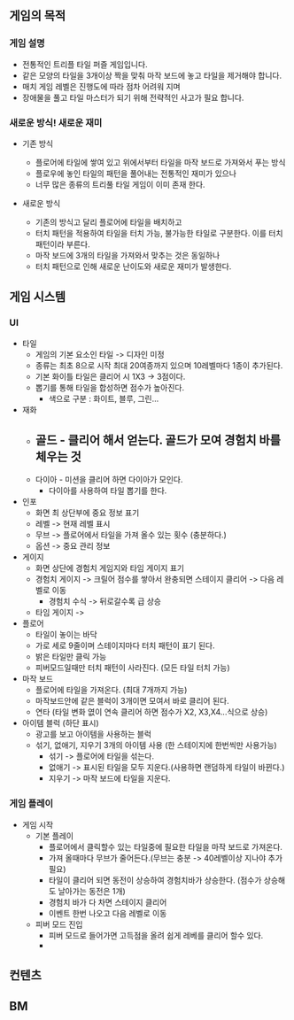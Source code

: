 ## 게임의 목적
### 게임 설명
- 전통적인 트리플 타일 퍼즐 게임입니다.
- 같은 모양의 타일을 3개이상 짝을 맞춰 마작 보드에 놓고 타일을 제거해야 합니다.
- 매치 게임 레벨은 진행도에 따라 점차 어려워 지며
- 장애물을 풀고 타일 마스터가 되기 위해 전략적인 사고가 필요 합니다. 

### 새로운 방식! 새로운 재미
- 기존 방식
  - 플로어에 타일에 쌓여 있고 위에서부터 타일을 마작 보드로 가져와서 푸는 방식
  - 플로우에 놓인 타일의 패턴을 풀어내는 전통적인 재미가 있으나
  - 너무 많은 종류의 트리풀 타일 게임이 이미 존재 한다. 

- 새로운 방식
  - 기존의 방식고 달리 플로어에 타일을 배치하고
  - 터치 패턴을 적용하여 타일을 터치 가능, 불가능한 타일로 구분한다. 이를 터치 패턴이라 부른다.
  - 마작 보드에 3개의 타일을 가져와서 맞추는 것은 동일하나
  - 터치 패턴으로 인해 새로운 난이도와 새로운 재미가 발생한다.  

## 게임 시스템
### UI
- 타일
  - 게임의 기본 요소인 타일 -> 디자인 미정
  - 종류는 최초 8으로 시작 최대 20여종까지 있으며 10레벨마다 1종이 추가된다.
  - 기본 화이틀 타일은 클리어 시 1X3 -> 3점이다.
  - 뽑기를 통해 타일을 합성하면 점수가 높아진다.
    - 색으로 구분 : 화이트, 블루, 그린...   
- 재화
  - 골드 - 클리어 해서 얻는다. 골드가 모여 경험치 바를 체우는 것
    -  
  - 다이아 - 미션을 클리어 하면 다이아가 모인다.
    - 다이아를 사용하여 타일 뽑기를 한다.  
- 인포
  - 화면 최 상단부에 중요 정보 표기
  - 레벨 -> 현재 레벨 표시
  - 무브 -> 플로어에서 타일을 가져 올수 있는 횟수 (충분하다.)
  - 옵션 -> 중요 관리 정보   
- 게이지
  - 화면 상단에 경험치 게임지와 타임 게이지 표기
  - 경험치 게이지 -> 크릴어 점수를 쌓아서 완충되면 스테이지 클리어 -> 다음 레벨로 이동
    - 경험치 수식 -> 뒤로갈수록 급 상승 
  - 타임 게이지 ->  
- 플로어
  - 타일이 놓이는 바닥
  - 가로 세로 9줄이며 스테이지마다 터치 패턴이 표기 된다.
  - 밝은 타일만 클릭 가능
  - 피버모드일때만 터치 패턴이 사라진다. (모든 타일 터치 가능) 
- 마작 보드
  - 플로어에 타일을 가져온다. (최대 7개까지 가능)
  - 마작보드안에 같은 블럭이 3개이면 모여서 바로 클리어 된다.
  - 연타 (타일 변화 엾이 연속 클리어 하면 점수가 X2, X3,X4...식으로 상승) 
- 아이템 블럭 (하단 표시)
  - 광고를 보고 아이템을 사용하는 블럭
  - 섞기, 없애기, 지우기 3개의 아이템 사용 (한 스테이지에 한번씩만 사용가능)
    - 섞기 -> 플로어에 타일을 섞는다.
    - 없애기 -> 표시된 타일을 모두 지운다.(사용하면 랜덤하게 타일이 바뀐다.)
    - 지우기 -> 마작 보드에 타일을 지운다. 

### 게임 플레이
- 게임 시작
  - 기본 플레이
    - 플로어에서 클릭할수 있는 타일중에 필요한 타일을 마작 보드로 가져온다.
    - 가져 올때마다 무브가 줄어든다.(무브는 충분 -> 40레벨이상 지나야 추가 필요)
    - 타일이 클리어 되면 동전이 상승하여 경험치바가 상승한다. (점수가 상승해도 날아가는 동전은 1개)  
    - 경험치 바가 다 차면 스테이지 클리어
    - 이벤트 한번 나오고 다음 레벨로 이동
  - 피버 모드 진입
    - 피버 모드로 들어가면 고득점을 올려 쉽게 레베를 클리어 할수 있다.
    -  


## 컨텐츠
## BM
